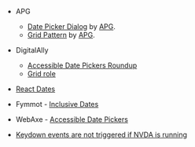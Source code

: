 - APG
  - [Date Picker Dialog](https://www.w3.org/WAI/ARIA/apg/patterns/dialog-modal/examples/datepicker-dialog/) by [APG](https://www.w3.org/WAI/ARIA/apg).
  - [Grid Pattern](https://www.w3.org/WAI/ARIA/apg/patterns/grid/) by [APG](https://www.w3.org/WAI/ARIA/apg).
- DigitalAlly

  - [Accessible Date Pickers Roundup](https://www.digitala11y.com/accessible-date-pickers-roundup/)
  - [Grid role](https://www.digitala11y.com/grid-role/)

- [React Dates](https://github.com/react-dates/react-dates)
- Fymmot - [Inclusive Dates](https://github.com/fymmot/inclusive-dates?tab=readme-ov-file)
- WebAxe - [Accessible Date Pickers](https://www.webaxe.org/accessible-date-pickers/)
- [Keydown events are not triggered if NVDA is running](https://github.com/nvaccess/nvda/issues/15802)
